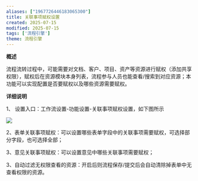 ```yaml
---
aliases: ["1967726446183065300"]
title: 关联事项赋权设置
created: 2025-07-15
modified: 2025-07-15
tags: ['流程引擎']
theme: 流程引擎
---
```


**概述**

流程流转过程中，可能需要对文档、客户、项目、资产等资源进行赋权（添加共享权限），赋权后在资源模块本身列表，流程参与人员也能查看/搜索到对应资源；本功能可以实现配置是否要赋权以及哪些资源需要赋权。

**详细说明**

1、 设置入口：工作流设置-功能设置-关联事项赋权设置，如下图所示

![](d1090b0800e54587b90c12a89e6284ea.jpg)

2、表单关联事项赋权：可以设置哪些表单字段中的关联事项需要赋权，可选择部分字段，也可选择全部；

3、意见关联事项赋权：可以设置意见中哪些关联事项需要赋权；

3、自动过滤无权限查看的资源：开启后则流程保存/提交后会自动清除掉表单中无查看权限的资源。